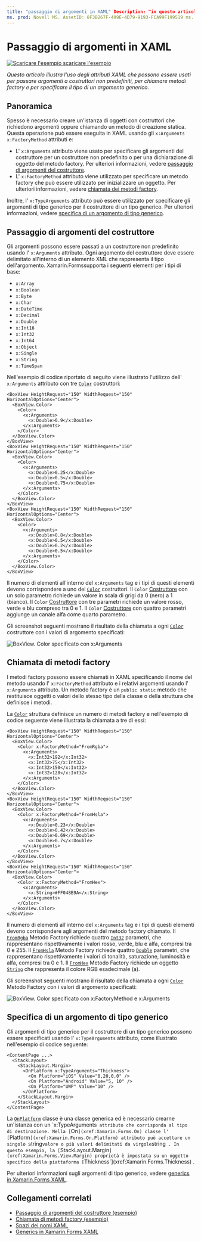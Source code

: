 ```yaml
---
title: "passaggio di argomenti in XAML" Description: "in questo articolo viene illustrato l'utilizzo degli attributi XAML che possono essere utilizzati per passare argomenti a costruttori non predefiniti, per chiamare metodi factory e per specificare il tipo di un argomento generico".
ms. prod: Novell MS. AssetID: 8F3B267F-499E-4D79-9193-FCA99F199519 ms. Technology: Novell-Forms Author: davidbritch ms. Author: dabritch ms. Date: 10/25/2016 no-loc: [ Xamarin.Forms , Xamarin.Essentials ]
---
```


# <a name="passing-arguments-in-xaml"></a>Passaggio di argomenti in XAML

[![Scaricare ](~/media/shared/download.png) l'esempio scaricare l'esempio](https://docs.microsoft.com/samples/xamarin/xamarin-forms-samples/xaml-passingconstructorarguments)

_Questo articolo illustra l'uso degli attributi XAML che possono essere usati per passare argomenti a costruttori non predefiniti, per chiamare metodi factory e per specificare il tipo di un argomento generico._

## <a name="overview"></a>Panoramica

Spesso è necessario creare un'istanza di oggetti con costruttori che richiedono argomenti oppure chiamando un metodo di creazione statica. Questa operazione può essere eseguita in XAML usando gli `x:Arguments` `x:FactoryMethod` attributi e:

- L' `x:Arguments` attributo viene usato per specificare gli argomenti del costruttore per un costruttore non predefinito o per una dichiarazione di oggetto del metodo factory. Per ulteriori informazioni, vedere [passaggio di argomenti del costruttore](#passing-constructor-arguments).
- L' `x:FactoryMethod` attributo viene utilizzato per specificare un metodo factory che può essere utilizzato per inizializzare un oggetto. Per ulteriori informazioni, vedere [chiamata dei metodi factory](#calling-factory-methods).

Inoltre, l' `x:TypeArguments` attributo può essere utilizzato per specificare gli argomenti di tipo generico per il costruttore di un tipo generico. Per ulteriori informazioni, vedere [specifica di un argomento di tipo generico](#specifying-a-generic-type-argument).

## <a name="passing-constructor-arguments"></a>Passaggio di argomenti del costruttore

Gli argomenti possono essere passati a un costruttore non predefinito usando l' `x:Arguments` attributo. Ogni argomento del costruttore deve essere delimitato all'interno di un elemento XML che rappresenta il tipo dell'argomento. Xamarin.Formssupporta i seguenti elementi per i tipi di base:

- `x:Array`
- `x:Boolean`
- `x:Byte`
- `x:Char`
- `x:DateTime`
- `x:Decimal`
- `x:Double`
- `x:Int16`
- `x:Int32`
- `x:Int64`
- `x:Object`
- `x:Single`
- `x:String`
- `x:TimeSpan`

Nell'esempio di codice riportato di seguito viene illustrato l'utilizzo dell' `x:Arguments` attributo con tre [`Color`](xref:Xamarin.Forms.Color) costruttori:

```xaml
<BoxView HeightRequest="150" WidthRequest="150" HorizontalOptions="Center">
  <BoxView.Color>
    <Color>
      <x:Arguments>
        <x:Double>0.9</x:Double>
      </x:Arguments>
    </Color>
  </BoxView.Color>
</BoxView>
<BoxView HeightRequest="150" WidthRequest="150" HorizontalOptions="Center">
  <BoxView.Color>
    <Color>
      <x:Arguments>
        <x:Double>0.25</x:Double>
        <x:Double>0.5</x:Double>
        <x:Double>0.75</x:Double>
      </x:Arguments>
    </Color>
  </BoxView.Color>
</BoxView>
<BoxView HeightRequest="150" WidthRequest="150" HorizontalOptions="Center">
  <BoxView.Color>
    <Color>
      <x:Arguments>
        <x:Double>0.8</x:Double>
        <x:Double>0.5</x:Double>
        <x:Double>0.2</x:Double>
        <x:Double>0.5</x:Double>
      </x:Arguments>
    </Color>
  </BoxView.Color>
</BoxView>
```

Il numero di elementi all'interno del `x:Arguments` tag e i tipi di questi elementi devono corrispondere a uno dei [`Color`](xref:Xamarin.Forms.Color) costruttori. Il `Color` [Costruttore](xref:Xamarin.Forms.Color.%23ctor(System.Double)) con un solo parametro richiede un valore in scala di grigi da 0 (nero) a 1 (bianco). Il `Color` [Costruttore](xref:Xamarin.Forms.Color.%23ctor(System.Double,System.Double,System.Double)) con tre parametri richiede un valore rosso, verde e blu compreso tra 0 e 1. Il `Color` [Costruttore](xref:Xamarin.Forms.Color.%23ctor(System.Double,System.Double,System.Double,System.Double)) con quattro parametri aggiunge un canale alfa come quarto parametro.

Gli screenshot seguenti mostrano il risultato della chiamata a ogni [`Color`](xref:Xamarin.Forms.Color) costruttore con i valori di argomento specificati:

![BoxView. Color specificato con x:Arguments](passing-arguments-images/passing-arguments.png)

## <a name="calling-factory-methods"></a>Chiamata di metodi factory

I metodi factory possono essere chiamati in XAML specificando il nome del metodo usando l' `x:FactoryMethod` attributo e i relativi argomenti usando l' `x:Arguments` attributo. Un metodo factory è un `public static` metodo che restituisce oggetti o valori dello stesso tipo della classe o della struttura che definisce i metodi.

La [`Color`](xref:Xamarin.Forms.Color) struttura definisce un numero di metodi factory e nell'esempio di codice seguente viene illustrata la chiamata a tre di essi:

```xaml
<BoxView HeightRequest="150" WidthRequest="150" HorizontalOptions="Center">
  <BoxView.Color>
    <Color x:FactoryMethod="FromRgba">
      <x:Arguments>
        <x:Int32>192</x:Int32>
        <x:Int32>75</x:Int32>
        <x:Int32>150</x:Int32>                        
        <x:Int32>128</x:Int32>
      </x:Arguments>
    </Color>
  </BoxView.Color>
</BoxView>
<BoxView HeightRequest="150" WidthRequest="150" HorizontalOptions="Center">
  <BoxView.Color>
    <Color x:FactoryMethod="FromHsla">
      <x:Arguments>
        <x:Double>0.23</x:Double>
        <x:Double>0.42</x:Double>
        <x:Double>0.69</x:Double>
        <x:Double>0.7</x:Double>
      </x:Arguments>
    </Color>
  </BoxView.Color>
</BoxView>
<BoxView HeightRequest="150" WidthRequest="150" HorizontalOptions="Center">
  <BoxView.Color>
    <Color x:FactoryMethod="FromHex">
      <x:Arguments>
        <x:String>#FF048B9A</x:String>
      </x:Arguments>
    </Color>
  </BoxView.Color>
</BoxView>
```

Il numero di elementi all'interno del `x:Arguments` tag e i tipi di questi elementi devono corrispondere agli argomenti del metodo factory chiamato. Il [`FromRgba`](xref:Xamarin.Forms.Color.FromRgba(System.Int32,System.Int32,System.Int32,System.Int32)) Metodo Factory richiede quattro [`Int32`](https://docs.microsoft.com/dotnet/api/system.int32) parametri, che rappresentano rispettivamente i valori rosso, verde, blu e alfa, compresi tra 0 e 255. Il [`FromHsla`](xref:Xamarin.Forms.Color.FromHsla(System.Double,System.Double,System.Double,System.Double)) Metodo Factory richiede quattro [`Double`](https://docs.microsoft.com/dotnet/api/system.double) parametri, che rappresentano rispettivamente i valori di tonalità, saturazione, luminosità e alfa, compresi tra 0 e 1. Il [`FromHex`](xref:Xamarin.Forms.Color.FromHex(System.String)) Metodo Factory richiede un oggetto [`String`](https://docs.microsoft.com/dotnet/api/system.string) che rappresenta il colore RGB esadecimale (a).

Gli screenshot seguenti mostrano il risultato della chiamata a ogni [`Color`](xref:Xamarin.Forms.Color) Metodo Factory con i valori di argomento specificati:

![BoxView. Color specificato con x:FactoryMethod e x:Arguments](passing-arguments-images/factory-methods.png)

## <a name="specifying-a-generic-type-argument"></a>Specifica di un argomento di tipo generico

Gli argomenti di tipo generico per il costruttore di un tipo generico possono essere specificati usando l' `x:TypeArguments` attributo, come illustrato nell'esempio di codice seguente:

```xaml
<ContentPage ...>
  <StackLayout>
    <StackLayout.Margin>
      <OnPlatform x:TypeArguments="Thickness">
        <On Platform="iOS" Value="0,20,0,0" />
        <On Platform="Android" Value="5, 10" />
        <On Platform="UWP" Value="10" />
      </OnPlatform>
    </StackLayout.Margin>
  </StackLayout>
</ContentPage>
```

La [`OnPlatform`](xref:Xamarin.Forms.OnPlatform`1) classe è una classe generica ed è necessario crearne un'istanza con un `x:TypeArguments` attributo che corrisponda al tipo di destinazione. Nella [`On`](xref:Xamarin.Forms.On) classe l' [`Platform`](xref:Xamarin.Forms.On.Platform) attributo può accettare un singolo `string` valore o più valori delimitati da virgole `string` . In questo esempio, la [`StackLayout.Margin`](xref:Xamarin.Forms.View.Margin) proprietà è impostata su un oggetto specifico della piattaforma [`Thickness`](xref:Xamarin.Forms.Thickness) .

Per ulteriori informazioni sugli argomenti di tipo generico, vedere [generics in Xamarin.Forms XAML](generics.md).

## <a name="related-links"></a>Collegamenti correlati

- [Passaggio di argomenti del costruttore (esempio)](https://docs.microsoft.com/samples/xamarin/xamarin-forms-samples/xaml-passingconstructorarguments)
- [Chiamata di metodi factory (esempio)](https://docs.microsoft.com/samples/xamarin/xamarin-forms-samples/xaml-callingfactorymethods)
- [Spazi dei nomi XAML](~/xamarin-forms/xaml/namespaces.md)
- [Generics in Xamarin.Forms XAML](generics.md)
